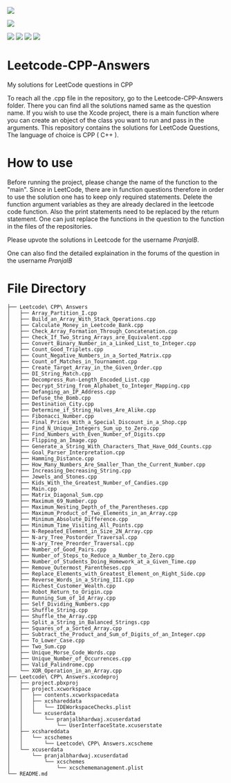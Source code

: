 [![](https://img.shields.io/github/followers/DecimatorMind?label=Follow&style=social)](https://www.github.com/DecimatorMind)

[![](https://img.shields.io/badge/Follow-Leetcode-white)](https://leetcode.com/PranjalB/)


![](https://img.shields.io/badge/Language-C++-blue)
![](https://img.shields.io/badge/Website-LeetCode-yellow)
![](https://img.shields.io/badge/IDE-Xcode-black)
![](https://img.shields.io/badge/Author-PranjalB-green)

# Leetcode-CPP-Answers
My solutions for LeetCode questions in CPP

To reach all the .cpp file in the repository, go to the Leetcode-CPP-Answers folder.
There you can find all the solutions named same as the question name.
If you wish to use the Xcode project, there is a main function where you can create an object of the class you want to run and pass in the arguments.
This repository contains the solutions for LeetCode Questions, The language of choice is CPP ( C++ ).

# How to use
Before running the project, please change the name of the function to the "main".
Since in LeetCode, there are in function questions therefore in order to use the solution one has to keep only required statements.
Delete the function argument variables as they are already declared in the leetcode code function.
Also the print statements need to be replaced by the return statement.
One can just replace the functions in the question to the function in the files of the repositories.


Please upvote the solutions in Leetcode for the username *PranjalB*.

One can also find the detailed explaination in the forums of the question in the username *PranjalB*

# File Directory

    ├── Leetcode\ CPP\ Answers
    │   ├── Array_Partition_I.cpp
    │   ├── Build_an_Array_With_Stack_Operations.cpp
    │   ├── Calculate_Money_in_Leetcode_Bank.cpp
    │   ├── Check_Array_Formation_Through_Concatenation.cpp
    │   ├── Check_If_Two_String_Arrays_are_Equivalent.cpp
    │   ├── Convert_Binary_Number_in_a_Linked_List_to_Integer.cpp
    │   ├── Count_Good_Triplets.cpp
    │   ├── Count_Negative_Numbers_in_a_Sorted_Matrix.cpp
    │   ├── Count_of_Matches_in_Tournament.cpp
    │   ├── Create_Target_Array_in_the_Given_Order.cpp
    │   ├── DI_String_Match.cpp
    │   ├── Decompress_Run-Length_Encoded_List.cpp
    │   ├── Decrypt_String_from_Alphabet_to_Integer_Mapping.cpp
    │   ├── Defanging_an_IP_Address.cpp
    │   ├── Defuse_the_Bomb.cpp
    │   ├── Destination_City.cpp
    │   ├── Determine_if_String_Halves_Are_Alike.cpp
    │   ├── Fibonacci_Number.cpp
    │   ├── Final_Prices_With_a_Special_Discount_in_a_Shop.cpp
    │   ├── Find_N_Unique_Integers_Sum_up_to_Zero.cpp
    │   ├── Find_Numbers_with_Even_Number_of_Digits.cpp
    │   ├── Flipping_an_Image.cpp
    │   ├── Generate_a_String_With_Characters_That_Have_Odd_Counts.cpp
    │   ├── Goal_Parser_Interpretation.cpp
    │   ├── Hamming_Distance.cpp
    │   ├── How_Many_Numbers_Are_Smaller_Than_the_Current_Number.cpp
    │   ├── Increasing_Decreasing_String.cpp
    │   ├── Jewels_and_Stones.cpp
    │   ├── Kids_With_the_Greatest_Number_of_Candies.cpp
    │   ├── Main.cpp
    │   ├── Matrix_Diagonal_Sum.cpp
    │   ├── Maximum_69_Number.cpp
    │   ├── Maximum_Nesting_Depth_of_the_Parentheses.cpp
    │   ├── Maximum_Product_of_Two_Elements_in_an_Array.cpp
    │   ├── Minimum_Absolute_Difference.cpp
    │   ├── Minimum_Time_Visiting_All_Points.cpp
    │   ├── N-Repeated_Element_in_Size_2N_Array.cpp
    │   ├── N-ary_Tree_Postorder_Traversal.cpp
    │   ├── N-ary_Tree_Preorder_Traversal.cpp
    │   ├── Number_of_Good_Pairs.cpp
    │   ├── Number_of_Steps_to_Reduce_a_Number_to_Zero.cpp
    │   ├── Number_of_Students_Doing_Homework_at_a_Given_Time.cpp
    │   ├── Remove_Outermost_Parentheses.cpp
    │   ├── Replace_Elements_with_Greatest_Element_on_Right_Side.cpp
    │   ├── Reverse_Words_in_a_String_III.cpp
    │   ├── Richest_Customer_Wealth.cpp
    │   ├── Robot_Return_to_Origin.cpp
    │   ├── Running_Sum_of_1d_Array.cpp
    │   ├── Self_Dividing_Numbers.cpp
    │   ├── Shuffle_String.cpp
    │   ├── Shuffle_the_Array.cpp
    │   ├── Split_a_String_in_Balanced_Strings.cpp
    │   ├── Squares_of_a_Sorted_Array.cpp
    │   ├── Subtract_the_Product_and_Sum_of_Digits_of_an_Integer.cpp
    │   ├── To_Lower_Case.cpp
    │   ├── Two_Sum.cpp
    │   ├── Unique_Morse_Code_Words.cpp
    │   ├── Unique_Number_of_Occurrences.cpp
    │   ├── Valid_Palindrome.cpp
    │   └── XOR_Operation_in_an_Array.cpp
    ├── Leetcode\ CPP\ Answers.xcodeproj
    │   ├── project.pbxproj
    │   ├── project.xcworkspace
    │   │   ├── contents.xcworkspacedata
    │   │   ├── xcshareddata
    │   │   │   └── IDEWorkspaceChecks.plist
    │   │   └── xcuserdata
    │   │       └── pranjalbhardwaj.xcuserdatad
    │   │           └── UserInterfaceState.xcuserstate
    │   ├── xcshareddata
    │   │   └── xcschemes
    │   │       └── Leetcode\ CPP\ Answers.xcscheme
    │   └── xcuserdata
    │       └── pranjalbhardwaj.xcuserdatad
    │           └── xcschemes
    │               └── xcschememanagement.plist
    └── README.md


